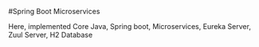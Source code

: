 
#Spring Boot Microservices

Here, implemented Core Java, Spring boot, Microservices, Eureka Server, Zuul Server, H2 Database
